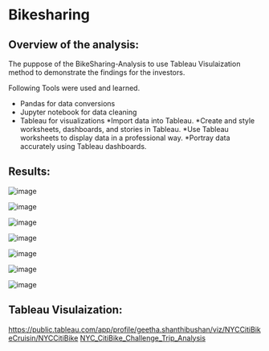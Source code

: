 # Bikesharing

## Overview of the analysis:
The puppose of the BikeSharing-Analysis to use Tableau Visulaization method to demonstrate the findings for the investors.

Following Tools were used and learned.
  * Pandas for data conversions
  * Jupyter notebook for data cleaning
  * Tableau for visualizations
     *Import data into Tableau.
     *Create and style worksheets, dashboards, and stories in Tableau.
     *Use Tableau worksheets to display data in a professional way.
     *Portray data accurately using Tableau dashboards.

## Results:
![image](https://user-images.githubusercontent.com/79486450/120937596-63899d80-c6dc-11eb-81bb-9d1d08e61af8.png)

![image](https://user-images.githubusercontent.com/79486450/120937803-8a949f00-c6dd-11eb-9e2d-6519135b7c21.png)

![image](https://user-images.githubusercontent.com/79486450/120937642-9c297700-c6dc-11eb-846a-4e16b5c21232.png)

![image](https://user-images.githubusercontent.com/79486450/120937660-afd4dd80-c6dc-11eb-866d-99208d825da9.png)

![image](https://user-images.githubusercontent.com/79486450/120937781-646eff00-c6dd-11eb-9e0f-12f6916f9e2d.png)

![image](https://user-images.githubusercontent.com/79486450/120937683-cd09ac00-c6dc-11eb-85bb-b3df6df3a67f.png)

![image](https://user-images.githubusercontent.com/79486450/120937689-d85cd780-c6dc-11eb-9640-7fda4bc760e3.png)

## Tableau Visulaization:

https://public.tableau.com/app/profile/geetha.shanthibushan/viz/NYCCitiBikeCruisin/NYCCitiBike
[NYC_CitiBike_Challenge_Trip_Analysis](https://public.tableau.com/app/profile/geetha.shanthibushan/viz/NYCCitiBikeCruisin/NYCCitiBike)

